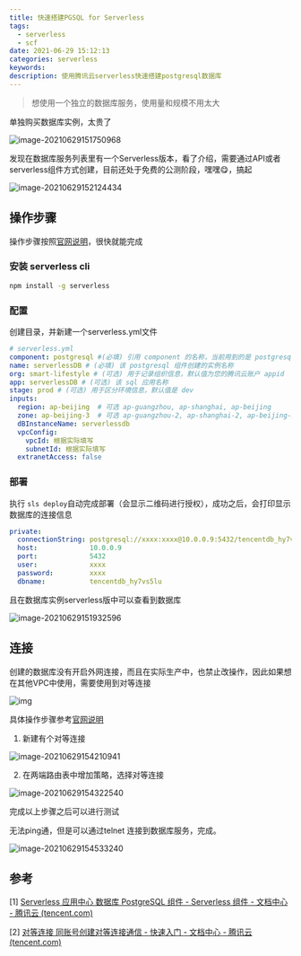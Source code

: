 ```yaml
---
title: 快速搭建PGSQL for Serverless
tags:
  - serverless
  - scf
date: 2021-06-29 15:12:13
categories: serverless
keywords:
description: 使用腾讯云serverless快速搭建postgresql数据库
---
```


>  想使用一个独立的数据库服务，使用量和规模不用太大

单独购买数据库实例，太贵了

![image-20210629151750968](https://oss.smart-lifestyle.cn/file/tmasb.png)



发现在数据库服务列表里有一个Serverless版本，看了介绍，需要通过API或者serverless组件方式创建，目前还处于免费的公测阶段，嘿嘿😋，搞起

![image-20210629152124434](https://oss.smart-lifestyle.cn/file/2sg3e.png)



## 操作步骤

操作步骤按照[官网说明](https://cloud.tencent.com/document/product/1154/43004)，很快就能完成

### 安装 serverless cli

```bash
npm install -g serverless
```

### 配置

创建目录，并新建一个serverless.yml文件

```yaml
# serverless.yml
component: postgresql #(必填) 引用 component 的名称，当前用到的是 postgresql 组件
name: serverlessDB # (必填) 该 postgresql 组件创建的实例名称
org: smart-lifestyle # (可选) 用于记录组织信息，默认值为您的腾讯云账户 appid
app: serverlessDB # (可选) 该 sql 应用名称
stage: prod # (可选) 用于区分环境信息，默认值是 dev
inputs:
  region: ap-beijing  # 可选 ap-guangzhou, ap-shanghai, ap-beijing
  zone: ap-beijing-3  # 可选 ap-guangzhou-2, ap-shanghai-2, ap-beijing-3
  dBInstanceName: serverlessdb
  vpcConfig:
    vpcId: 根据实际填写
    subnetId: 根据实际填写
  extranetAccess: false
```

### 部署

执行 `sls deploy`自动完成部署（会显示二维码进行授权），成功之后，会打印显示数据库的连接信息

```yaml
private:
  connectionString: postgresql://xxxx:xxxx@10.0.0.9:5432/tencentdb_hy7vs5lu
  host:             10.0.0.9
  port:             5432
  user:             xxxx
  password:         xxxx
  dbname:           tencentdb_hy7vs5lu
```

且在数据库实例serverless版中可以查看到数据库


![image-20210629151932596](https://oss.smart-lifestyle.cn/file/jenl2.png)

## 连接

创建的数据库没有开启外网连接，而且在实际生产中，也禁止改操作，因此如果想在其他VPC中使用，需要使用到对等连接

![img](https://oss.smart-lifestyle.cn/file/7lno9.png)

具体操作步骤参考[官网说明](https://cloud.tencent.com/document/product/553/18836)

1. 新建有个对等连接

![image-20210629154210941](https://oss.smart-lifestyle.cn/file/9tase.png)

2. 在两端路由表中增加策略，选择对等连接

![image-20210629154322540](https://oss.smart-lifestyle.cn/file/tzmch.png)



完成以上步骤之后可以进行测试

无法ping通，但是可以通过telnet 连接到数据库服务，完成。

![image-20210629154533240](https://oss.smart-lifestyle.cn/file/92fpw.png)

## 参考

[1] [Serverless 应用中心 数据库 PostgreSQL 组件 - Serverless 组件 - 文档中心 - 腾讯云 (tencent.com)](https://cloud.tencent.com/document/product/1154/43004)

[2] [对等连接 同账号创建对等连接通信 - 快速入门 - 文档中心 - 腾讯云 (tencent.com)](https://cloud.tencent.com/document/product/553/18836)
